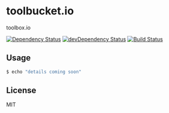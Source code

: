 # toolbucket.io

toolbox.io

[![Dependency Status](https://david-dm.org/DropsOfSerenity/toolbucket.io.svg)](https://david-dm.org/DropsOfSerenity/toolbucket.io)
[![devDependency Status](https://david-dm.org/DropsOfSerenity/toolbucket.io/dev-status.svg?theme=shields.io)](https://david-dm.org/DropsOfSerenity/toolbucket.io#info=devDependencies)
[![Build Status](https://travis-ci.org/DropsOfSerenity/toolbucket.io.svg?branch=master)](https://travis-ci.org/DropsOfSerenity/toolbucket.io)


## Usage

```bash
$ echo "details coming soon"
```


## License

MIT
